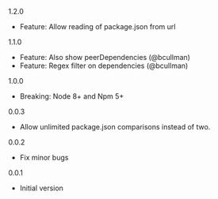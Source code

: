 1.2.0

* Feature: Allow reading of package.json from url

1.1.0

* Feature: Also show peerDependencies (@bcullman)
* Feature: Regex filter on dependencies (@bcullman)

1.0.0

* Breaking: Node 8+ and Npm 5+

0.0.3

* Allow unlimited package.json comparisons instead of two.

0.0.2

* Fix minor bugs

0.0.1

* Initial version
